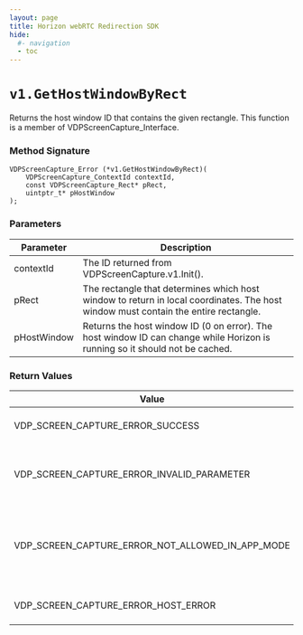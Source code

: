 ```yaml
---
layout: page
title: Horizon webRTC Redirection SDK
hide:
  #- navigation
  - toc
---
```

# `v1.GetHostWindowByRect`
Returns the host window ID that contains the given rectangle.
This function is a member of VDPScreenCapture_Interface.

### Method Signature
```
VDPScreenCapture_Error (*v1.GetHostWindowByRect)(
    VDPScreenCapture_ContextId contextId,
    const VDPScreenCapture_Rect* pRect,
    uintptr_t* pHostWindow
);
```

### Parameters
| Parameter | Description |
|-----------|-------------|
| contextId | The ID returned from VDPScreenCapture.v1.Init(). |
| pRect | The rectangle that determines which host window to return in local coordinates. The host window must contain the entire rectangle. |
| pHostWindow | Returns the host window ID (0 on error). The host window ID can change while Horizon is running so it should not be cached. |

### Return Values
| Value | Description |
|-------|-------------|
| VDP_SCREEN_CAPTURE_ERROR_SUCCESS | The host window ID was returned. |
| VDP_SCREEN_CAPTURE_ERROR_INVALID_PARAMETER | contextId is invalid, pRect is NULL or pHostWindow is NULL. |
| VDP_SCREEN_CAPTURE_ERROR_NOT_ALLOWED_IN_APP_MODE | This function can not be called when the Horizon client is in application mode. |
| VDP_SCREEN_CAPTURE_ERROR_HOST_ERROR | A host window was not found. |

